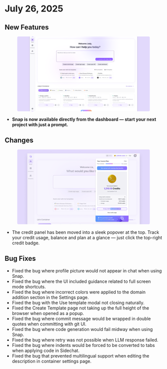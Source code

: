# July 26, 2025

## New Features

<figure><img src="../../.gitbook/assets/snap.png" alt=""><figcaption></figcaption></figure>

* **Snap is now available directly from the dashboard — start your next project with just a prompt.**

## Changes

<figure><img src="../../.gitbook/assets/credit.png" alt=""><figcaption></figcaption></figure>

* The credit panel has been moved into a sleek popover at the top. Track your credit usage, balance and plan at a glance — just click the top-right credit badge.

## Bug Fixes

* Fixed the bug where profile picture would not appear in chat when using Snap.
* Fixed the bug where the UI included guidance related to full screen mode shortcuts.
* Fixed the bug where incorrect colors were applied to the domain addition section in the Settings page.
* Fixed the bug with the Use template modal not closing naturally.
* Fixed the Create Template page not taking up the full height of the browser when opened as a popup.&#x20;
* Fixed the bug where commit message would be wrapped in double quotes when committing with git UI.&#x20;
* Fixed the bug where code generation would fail midway when using Snap.
* Fixed the bug where retry was not possible when LLM response failed.
* Fixed the bug where indents would be forced to be converted to tabs when applying code in Sidechat.
* Fixed the bug that prevented multilingual support when editing the description in container settings page.

